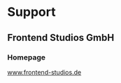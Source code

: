 # Support

## Frontend Studios GmbH

### Homepage
 
<a href="www.frontend-studios.de" target="_blank">www.frontend-studios.de</a>
 
